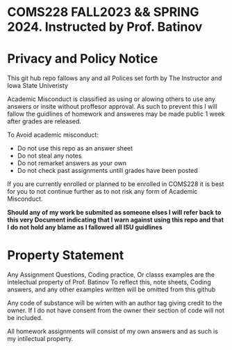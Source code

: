 # COMS228 FALL2023 && SPRING 2024. Instructed by Prof. Batinov

# Privacy and Policy Notice
This git hub repo fallows any and all Polices set forth by The Instructor and Iowa State Univeristy

Academic Misconduct is classified as using or alowing others to use any answers or insite without proffesor approval.
As such to prevent this I will fallow the guidlines of homework and answeres may be made public 1 week after grades are released. 

To Avoid academic misconduct:
* Do not use this repo as an answer sheet
* Do not steal any notes
* Do not remarket answers as your own
* Do not check past assignments untill grades have been posted

If you are currently enrolled or planned to be enrolled in COMS228 it is best for you to not continue further as to not risk any form of Academic Misconduct.

**Should any of my work be submited as someone elses I will refer back to this very Document indicating that I warn against using this repo and that I do not hold any blame as I fallowed all ISU guidlines**

# Property Statement
Any Assignment Questions, Coding practice, Or classs examples are the intelectual property of Prof. Batinov 
To reflect this, note sheets, Coding answers, and any other examples written will be omitted from this github

Any code of substance will be wirten with an author tag giving credit to the owner.
If I do not have consent from the owner their section of code will not be included.

All homework assignments will consist of my own answers and as such is my intilectual property.
